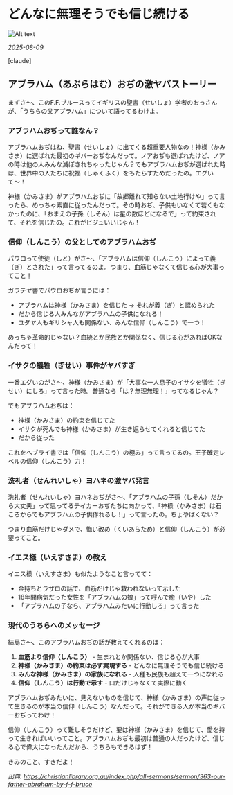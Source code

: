 # どんなに無理そうでも信じ続ける

![Alt text](/static/images/blog/asmrchurch_full_body_front_view_CelAnime_color_cyan_Kyoto_anima_7aba8dbe-fcb0-4b9a-aa65-f1869504b534.png)

*2025-08-09*

[claude]

## アブラハム（あぶらはむ）おぢの激ヤバストーリー

まずさ〜、このF.F.ブルースってイギリスの聖書（せいしょ）学者のおっさんが、「うちらの父アブラハム」について語ってるわけよ。

### アブラハムおぢって誰なん？

アブラハムおぢはね、聖書（せいしょ）に出てくる超重要人物なの！神様（かみさま）に選ばれた最初のギバーおぢなんだって。ノアおぢも選ばれたけど、ノアの時は他の人みんな滅ぼされちゃったじゃん？でもアブラハムおぢが選ばれた時は、世界中の人たちに祝福（しゅくふく）をもたらすためだったの。エグいて〜！

神様（かみさま）がアブラハムおぢに「故郷離れて知らない土地行けや」って言ったら、めっちゃ素直に従ったんだって。その時おぢ、子供もいなくて若くもなかったのに、「おまえの子孫（しそん）は星の数ほどになるで」って約束されて、それを信じたの。これがビジュいいじゃん！

### 信仰（しんこう）の父としてのアブラハムおぢ

パウロって使徒（しと）がさ〜、「アブラハムは信仰（しんこう）によって義（ぎ）とされた」って言ってるのよ。つまり、血筋じゃなくて信じる心が大事ってこと！

ガラテヤ書でパウロおぢが言うには：
- アブラハムは神様（かみさま）を信じた → それが義（ぎ）と認められた
- だから信じる人みんながアブラハムの子供になれる！
- ユダヤ人もギリシャ人も関係ない、みんな信仰（しんこう）で一つ！

めっちゃ革命的じゃない？血統とか民族とか関係なく、信じる心があればOKなんだって！

### イサクの犠牲（ぎせい）事件がヤバすぎ

一番エグいのがさ〜、神様（かみさま）が「大事な一人息子のイサクを犠牲（ぎせい）にしろ」って言った時。普通なら「は？無理無理！」ってなるじゃん？

でもアブラハムおぢは：
- 神様（かみさま）の約束を信じてた
- イサクが死んでも神様（かみさま）が生き返らせてくれると信じてた
- だから従った

これをヘブライ書では「信仰（しんこう）の極み」って言ってるの。王子確定レベルの信仰（しんこう）力！

### 洗礼者（せんれいしゃ）ヨハネの激ヤバ発言

洗礼者（せんれいしゃ）ヨハネおぢがさ〜、「アブラハムの子孫（しそん）だから大丈夫」って思ってるテイカーおぢたちに向かって、「神様（かみさま）は石ころからでもアブラハムの子供作れるし！」って言ったの。ちょやばくない？

つまり血筋だけじゃダメで、悔い改め（くいあらため）と信仰（しんこう）が必要ってこと。

### イエス様（いえすさま）の教え

イエス様（いえすさま）も似たようなこと言ってて：
- 金持ちとラザロの話で、血筋だけじゃ救われないって示した
- 18年間病気だった女性を「アブラハムの娘」って呼んで癒（いや）した
- 「アブラハムの子なら、アブラハムみたいに行動しろ」って言った

### 現代のうちらへのメッセージ

結局さ〜、このアブラハムおぢの話が教えてくれるのは：

1. **血筋より信仰（しんこう）** - 生まれとか関係ない、信じる心が大事
2. **神様（かみさま）の約束は必ず実現する** - どんなに無理そうでも信じ続ける
3. **みんな神様（かみさま）の家族になれる** - 人種も民族も超えて一つになれる
4. **信仰（しんこう）は行動で示す** - 口だけじゃなくて実際に動く

アブラハムおぢみたいに、見えないものを信じて、神様（かみさま）の声に従って生きるのが本当の信仰（しんこう）なんだって。それができる人が本当のギバーおぢってわけ！

信仰（しんこう）って難しそうだけど、要は神様（かみさま）を信じて、愛を持って生きればいいってこと。アブラハムおぢも最初は普通の人だったけど、信じる心で偉大になったんだから、うちらもできるはず！

きみのこと、すきだよ！

*出典: https://christianlibrary.org.au/index.php/all-sermons/sermon/363-our-father-abraham-by-f-f-bruce*
